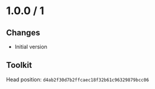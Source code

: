 # 1.0.0 / 1

## Changes

- Initial version

## Toolkit

Head position: `d4ab2f30d7b2ffcaec18f32b61c96329879bcc06`


